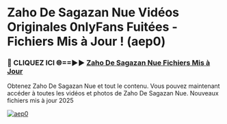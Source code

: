 # Zaho De Sagazan Nue Vidéos Originales 0nlyFans Fuitées - Fichiers Mis à Jour ! (aep0)

<h3>🔴 CLIQUEZ ICI 🌐==►► <a href="https://tinyurl.com/2pmr4ezf" rel="nofollow">Zaho De Sagazan Nue Fichiers Mis à Jour</a></h3>

Obtenez Zaho De Sagazan Nue et tout le contenu. Vous pouvez maintenant accéder à toutes les vidéos et photos de Zaho De Sagazan Nue. Nouveaux fichiers mis à jour 2025

[![aep0](https://i.imgur.com/6SNvagu.gif)](https://tinyurl.com/2pmr4ezf)
